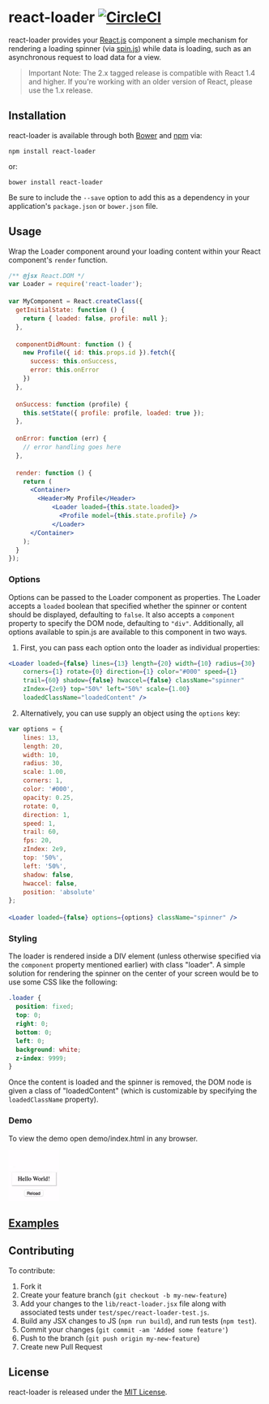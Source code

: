 # react-loader [![CircleCI](https://circleci.com/gh/TheCognizantFoundry/react-loader.svg?style=svg)](https://circleci.com/gh/TheCognizantFoundry/react-loader)

react-loader provides your [React.js](http://facebook.github.io/react/)
component a simple mechanism for rendering a loading spinner (via
[spin.js](http://fgnass.github.io/spin.js/)) while data is loading, such as an
asynchronous request to load data for a view.

> Important Note: The 2.x tagged release is compatible with React 1.4 and higher. If
> you're working with an older version of React, please use the 1.x release.

## Installation

react-loader is available through both [Bower](http://bower.io/) and
[npm](https://www.npmjs.org/) via:

    npm install react-loader

or:

    bower install react-loader

Be sure to include the `--save` option to add this as a dependency in your
application's `package.json` or `bower.json` file.

## Usage

Wrap the Loader component around your loading content within your React
component's `render` function.

```jsx
/** @jsx React.DOM */
var Loader = require('react-loader');

var MyComponent = React.createClass({
  getInitialState: function () {
    return { loaded: false, profile: null };
  },

  componentDidMount: function () {
    new Profile({ id: this.props.id }).fetch({
      success: this.onSuccess,
      error: this.onError
    })
  },

  onSuccess: function (profile) {
    this.setState({ profile: profile, loaded: true });
  },

  onError: function (err) {
    // error handling goes here
  },

  render: function () {
    return (
      <Container>
        <Header>My Profile</Header>
            <Loader loaded={this.state.loaded}>
              <Profile model={this.state.profile} />
            </Loader>
      </Container>
    );
  }
});
```

### Options

Options can be passed to the Loader component as properties.  The Loader accepts
a `loaded` boolean that specified whether the spinner or content should be
displayed, defaulting to `false`.  It also accepts a `component` property to
specify the DOM node, defaulting to `"div"`.  Additionally, all options
available to spin.js are available to this component in two ways.

1. First, you can pass each option onto the loader as individual properties:

```jsx
<Loader loaded={false} lines={13} length={20} width={10} radius={30}
    corners={1} rotate={0} direction={1} color="#000" speed={1}
    trail={60} shadow={false} hwaccel={false} className="spinner"
    zIndex={2e9} top="50%" left="50%" scale={1.00}
    loadedClassName="loadedContent" />
```

2. Alternatively, you can use supply an object using the `options` key:

```jsx
var options = {
    lines: 13,
    length: 20,
    width: 10,
    radius: 30,
    scale: 1.00,
    corners: 1,
    color: '#000',
    opacity: 0.25,
    rotate: 0,
    direction: 1,
    speed: 1,
    trail: 60,
    fps: 20,
    zIndex: 2e9,
    top: '50%',
    left: '50%',
    shadow: false,
    hwaccel: false,
    position: 'absolute'
};

<Loader loaded={false} options={options} className="spinner" />
```

### Styling

The loader is rendered inside a DIV element (unless otherwise specified via the
`component` property mentioned earlier) with class "loader".  A simple solution
for rendering the spinner on the center of your screen would be to use some CSS
like the following:

```css
.loader {
  position: fixed;
  top: 0;
  right: 0;
  bottom: 0;
  left: 0;
  background: white;
  z-index: 9999;
}
```

Once the content is loaded and the spinner is removed, the DOM node is given a
class of "loadedContent" (which is customizable by specifying the
`loadedClassName` property).

### Demo

To view the demo open demo/index.html in any browser.

![spinner demo](/examples/simple/demo.gif)

## [Examples](/examples/README.md)

## Contributing

To contribute:

1. Fork it
2. Create your feature branch (`git checkout -b my-new-feature`)
3. Add your changes to the `lib/react-loader.jsx` file along with associated
   tests under `test/spec/react-loader-test.js`.
4. Build any JSX changes to JS (`npm run build`), and run tests (`npm test`).
5. Commit your changes (`git commit -am 'Added some feature'`)
6. Push to the branch (`git push origin my-new-feature`)
7. Create new Pull Request

## License

react-loader is released under the [MIT License](http://opensource.org/licenses/MIT).
